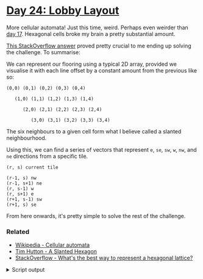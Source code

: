 # [Day 24: Lobby Layout](https://adventofcode.com/2020/day/24)

More cellular automata! Just this time, weird. Perhaps even weirder than [day 17](../17-conwayCubes). Hexagonal cells broke my brain a pretty substantial amount.

[This StackOverflow answer](https://stackoverflow.com/a/7393897) proved pretty crucial to me ending up solving the challenge. To summarise:

We can represent our flooring using a typical 2D array, provided we visualise it with each line offset by a constant amount from the previous like so:

```
(0,0) (0,1) (0,2) (0,3) (0,4)

   (1,0) (1,1) (1,2) (1,3) (1,4)

      (2,0) (2,1) (2,2) (2,3) (2,4)

         (3,0) (3,1) (3,2) (3,3) (3,4)
```

The six neighbours to a given cell form what I believe called a slanted neighbourhood.

Using this, we can find a series of vectors that represent `e`, `se`, `sw`, `w`, `nw`, and `ne` directions from a specific tile.

```
(r, s) current tile

(r-1, s) nw
(r-1, s+1) ne
(r, s-1) w
(r, s+1) e
(r+1, s-1) sw
(r+1, s) se
```

From here onwards, it's pretty simple to solve the rest of the challenge.

### Related

* [Wikipedia - Cellular automata](https://en.wikipedia.org/wiki/Cellular_automaton)
* [Tim Hutton - A Slanted Hexagon](https://ferkeltongs.livejournal.com/31455.html)
* [StackOverflow - What's the best way to represent a hexagonal lattice?](https://stackoverflow.com/a/7393897)

<details><summary>Script output</summary>

```
❯ python .\python\ ft
AoC 2020: day 24 - Lobby Layout
Python 3.8.5

Test cases
1.1 pass in 0.0004611015319824219 seconds
2.1 pass in 0.6723911762237549 seconds

Answers
Part 1: 497 in 0.004002571105957031 seconds
Part 2: 4156 in 1.6635417938232422 seconds
```

</details>
